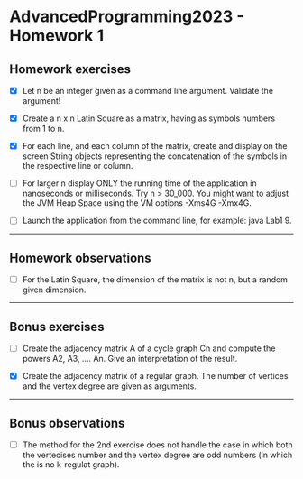 # AdvancedProgramming2023 - Homework 1

## Homework exercises

- [x] Let n be an integer given as a command line argument. Validate the argument!
- [x] Create a n x n Latin Square as a matrix, having as symbols numbers from 1 to n.
- [x] For each line, and each column of the matrix, create and display on the screen String objects representing the concatenation of the symbols in the respective line or column.
- [ ] For larger n display ONLY the running time of the application in nanoseconds or milliseconds. Try n > 30_000. You might want to adjust the JVM Heap Space using the VM options -Xms4G -Xmx4G.
- [ ] Launch the application from the command line, for example: java Lab1 9.



--------------
## Homework observations

- [ ] For the Latin Square, the dimension of the matrix is not n, but a random given dimension.



--------------
## Bonus exercises

- [ ] Create the adjacency matrix A of a cycle graph Cn and compute the powers A2, A3, .... An. Give an interpretation of the result.
- [x] Create the adjacency matrix of a regular graph. The number of vertices and the vertex degree are given as arguments.



--------------
## Bonus observations

- [ ] The method for the 2nd exercise does not handle the case in which both the vertecises number and the vertex degree are odd numbers (in which the is no k-regulat graph).

